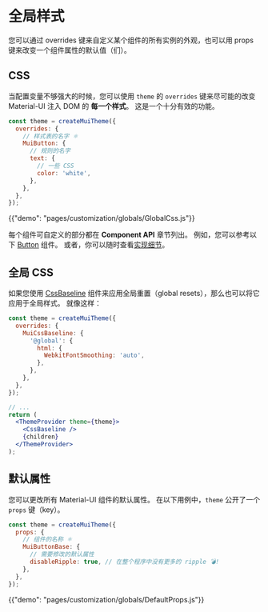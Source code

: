 # 全局样式

<p class="description">您可以通过 overrides 键来自定义某个组件的所有实例的外观，也可以用 props 键来改变一个组件属性的默认值（们）。</p>

## CSS

当配置变量不够强大的时候，您可以使用 `theme` 的 `overrides` 键来尽可能的改变 Material-UI 注入 DOM 的 **每一个样式**。 这是一个十分有效的功能。

```js
const theme = createMuiTheme({
  overrides: {
    // 样式表的名字 ⚛️
    MuiButton: {
      // 规则的名字
      text: {
        // 一些 CSS
        color: 'white',
      },
    },
  },
});
```

{{"demo": "pages/customization/globals/GlobalCss.js"}}

每个组件可自定义的部分都在 **Component API** 章节列出。 例如，您可以参考以下 [Button](/api/button/#css) 组件。 或者，你可以随时查看[实现细节](https://github.com/quizlet/material-ui/blob/master/packages/material-ui/src/Button/Button.js)。

## 全局 CSS

如果您使用 [CssBaseline](/components/css-baseline/) 组件来应用全局重置（global resets），那么也可以将它应用于全局样式。 就像这样：

```jsx
const theme = createMuiTheme({
  overrides: {
    MuiCssBaseline: {
      '@global': {
        html: {
          WebkitFontSmoothing: 'auto',
        },
      },
    },
  },
});

// ...
return (
  <ThemeProvider theme={theme}>
    <CssBaseline />
    {children}
  </ThemeProvider>
);
```

## 默认属性

您可以更改所有 Material-UI 组件的默认属性。 在以下用例中，`theme` 公开了一个 `props` 键（key）。

```js
const theme = createMuiTheme({
  props: {
    // 组件的名称 ⚛️
    MuiButtonBase: {
      // 需要修改的默认属性
      disableRipple: true, // 在整个程序中没有更多的 ripple 💣!
    },
  },
});
```

{{"demo": "pages/customization/globals/DefaultProps.js"}}
